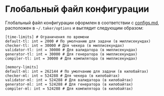 # Глобальный файл конфигурации

Глобальный файл конфигурации оформлен в соответствии с [configs.md](configs.md), расположен в `~/.taker/options` и выглядит следующим образом:

~~~~~
[time-limits] # Ограничения по времени
default-tl: int = 2000 # По умолчанию для задачи (в миллисекундах)
checker-tl: int = 30000 # Для чекера (в миллисекундах)
validator-tl: int = 30000 # Для валидатора (в миллисекундах)
generator-tl: int = 30000 # Для генератора (в миллисекундах)
compiler-tl: int = 30000 # Для компилятора (в миллисекундах)

[memory-limits]
default-ml: int = 262144 # По умолчанию для задачи (в килобайтах)
checker-ml: int = 524288 # Для чекера (в килобайтах)
validator-ml: int = 524288 # Для валидатора (в килобайтах)
generator-ml: int = 524288 # Для генератора (в килобайтах)
compiler-ml: int = 524288 # Для компилятора (в килобайтах)
~~~~~
